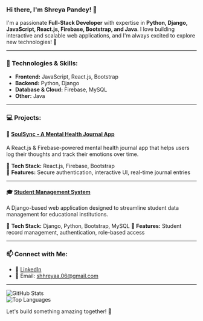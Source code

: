 ### Hi there, I'm Shreya Pandey! 👋

I'm a passionate **Full-Stack Developer** with expertise in **Python, Django, JavaScript, React.js, Firebase, Bootstrap, and Java**. I love building interactive and scalable web applications, and I'm always excited to explore new technologies! 🚀

---

### 🔧 Technologies & Skills:
- **Frontend:** JavaScript, React.js, Bootstrap
- **Backend:** Python, Django
- **Database & Cloud:** Firebase, MySQL
- **Other:** Java

---

### 💻 Projects:
#### 🧠 [SoulSync - A Mental Health Journal App](https://github.com/shreya060724/Mental_Health_Journal_Site)
A React.js & Firebase-powered mental health journal app that helps users log their thoughts and track their emotions over time.

🚀 **Tech Stack:** React.js, Firebase, Bootstrap  
📌 **Features:** Secure authentication, interactive UI, real-time journal entries

---

#### 🎓 [Student Management System](https://github.com/shreya060724/Student_Management_System)
A Django-based web application designed to streamline student data management for educational institutions.

🚀 **Tech Stack:** Django, Python, Bootstrap, MySQL
📌 **Features:** Student record management, authentication, role-based access

---

### 📫 Connect with Me:
- 💼 [LinkedIn](https://www.linkedin.com/in/shreya-pandey-101585269?utm_source=share&utm_campaign=share_via&utm_content=profile&utm_medium=android_app)
- 📧 Email: shhreyaa.06@gmail.com

---

![GitHub Stats](https://github-readme-stats.vercel.app/api?username=ShreyaPandey&show_icons=true&theme=radical)  
![Top Languages](https://github-readme-stats.vercel.app/api/top-langs/?username=ShreyaPandey&layout=compact&theme=radical)

Let's build something amazing together! 🚀

